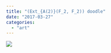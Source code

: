 ```yaml
---
title: "(Ext_{A(2)}(F_2, F_2)) doodle"
date: "2017-03-27"
categories: 
  - "art"
---
```


![](/wp-content/uploads/2017/03/IMG_20170327_142155-846x1024-1.jpg)
